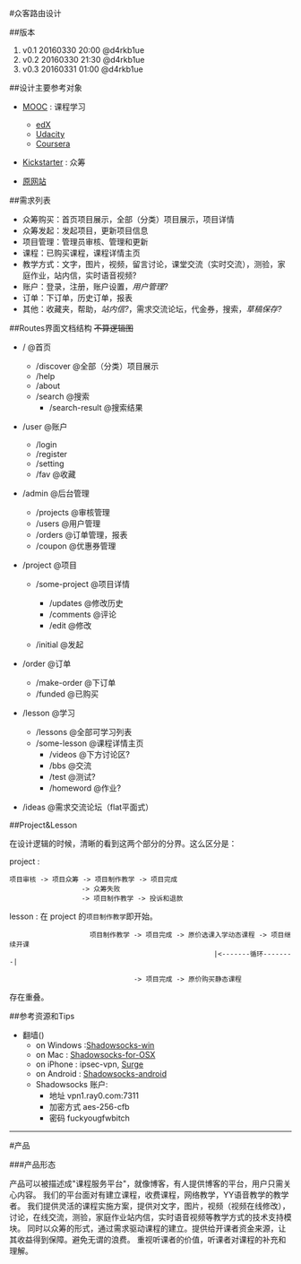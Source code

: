 #众客路由设计

##版本

1. v0.1 20160330 20:00 @d4rkb1ue
2. v0.2 20160330 21:30 @d4rkb1ue
3. v0.3 20160331 01:00 @d4rkb1ue

##设计主要参考对象

- [MOOC](https://www.coursera.org) : 课程学习
    + [edX](https://www.edx.org)
    + [Udacity](https://www.udacity.com)
    + [Coursera](https://www.coursera.org)

- [Kickstarter](https://www.kickstarter.com) : 众筹
- [原网站](http://a.ray0.com)

##需求列表

- 众筹购买：首页项目展示，全部（分类）项目展示，项目详情
- 众筹发起：发起项目，更新项目信息
- 项目管理：管理员审核、管理和更新
- 课程：已购买课程，课程详情主页
- 教学方式：文字，图片，视频，留言讨论，课堂交流（实时交流），测验，家庭作业，站内信，实时语音视频?
- 账户：登录，注册，账户设置，*用户管理?*
- 订单：下订单，历史订单，报表
- 其他：收藏夹，帮助，*站内信?*，需求交流论坛，代金券，搜索，*草稿保存?*

##Routes界面文档结构 ~~不算逻辑图~~

- / @首页
    + /discover @全部（分类）项目展示
    + /help 
    + /about
    + /search @搜索
        * /search-result @搜索结果
    

- /user @账户
    + /login
    + /register
    + /setting
    + /fav @收藏


- /admin @后台管理
    + /projects @审核管理
    + /users @用户管理
    + /orders @订单管理，报表
    + /coupon @优惠券管理


- /project @项目
    + /some-project @项目详情
        * /updates @修改历史
        * /comments @评论
        * /edit @修改

    + /initial @发起


- /order @订单
    + /make-order @下订单
    + /funded @已购买


- /lesson @学习
    + /lessons @全部可学习列表
    + /some-lesson @课程详情主页
        * /videos @下方讨论区?
        * /bbs @交流
        * /test @测试?
        * /homeword @作业?
    
- /ideas @需求交流论坛（flat平面式）

##Project&Lesson

在设计逻辑的时候，清晰的看到这两个部分的分界。这么区分是：

project : 
```
项目审核 -> 项目众筹 -> 项目制作教学 -> 项目完成
                  -> 众筹失败
                  -> 项目制作教学 -> 投诉和退款
```


lesson : 在 project 的`项目制作教学`即开始。
```
                    项目制作教学 -> 项目完成 -> 原价选课入学动态课程 -> 项目继续开课
                                                   |<-------循环--------|

                               -> 项目完成 -> 原价购买静态课程

```

存在重叠。

##参考资源和Tips

- 翻墙() 
    + on Windows :[Shadowsocks-win](https://shadowsocks.org/en/download/clients.html)
    + on Mac : [Shadowsocks-for-OSX](https://shadowsocks.org/en/download/clients.html)
    + on iPhone : ipsec-vpn, [Surge](http://www.jianshu.com/p/de1eb844915d)
    + on Android : [Shadowsocks-android](https://shadowsocks.org/en/download/clients.html)
    + Shadowsocks 账户:
        * 地址 vpn1.ray0.com:7311
        * 加密方式 aes-256-cfb
        * 密码 fuckyougfwbitch

---

#产品

###产品形态

产品可以被描述成"课程服务平台"，就像博客，有人提供博客的平台，用户只需关心内容。
我们的平台面对有建立课程，收费课程，网络教学，YY语音教学的教学者。
我们提供灵活的课程实施方案，提供对文字，图片，视频（视频在线修改），讨论，在线交流，测验，家庭作业站内信，实时语音视频等教学方式的技术支持模块。
同时以众筹的形式，通过需求驱动课程的建立。提供给开课者资金来源，让其收益得到保障。避免无谓的浪费。
重视听课者的价值，听课者对课程的补充和理解。


